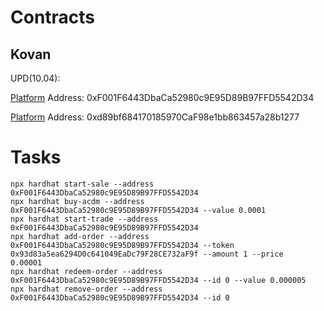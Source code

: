 # Contracts
## Kovan
UPD(10.04): 

[Platform](https://kovan.etherscan.io/address/0xF001F6443DbaCa52980c9E95D89B97FFD5542D34)
Address: 0xF001F6443DbaCa52980c9E95D89B97FFD5542D34

[Platform](https://kovan.etherscan.io/address/0xd89bf684170185970CaF98e1bb863457a28b1277)
Address: 0xd89bf684170185970CaF98e1bb863457a28b1277
# Tasks
```shell
npx hardhat start-sale --address 0xF001F6443DbaCa52980c9E95D89B97FFD5542D34
npx hardhat buy-acdm --address 0xF001F6443DbaCa52980c9E95D89B97FFD5542D34 --value 0.0001
npx hardhat start-trade --address 0xF001F6443DbaCa52980c9E95D89B97FFD5542D34
npx hardhat add-order --address 0xF001F6443DbaCa52980c9E95D89B97FFD5542D34 --token 0x93d83a5ea6294D0c641049EaDc79F28CE732aF9f --amount 1 --price 
0.00001
npx hardhat redeem-order --address 0xF001F6443DbaCa52980c9E95D89B97FFD5542D34 --id 0 --value 0.000005
npx hardhat remove-order --address 0xF001F6443DbaCa52980c9E95D89B97FFD5542D34 --id 0
```

